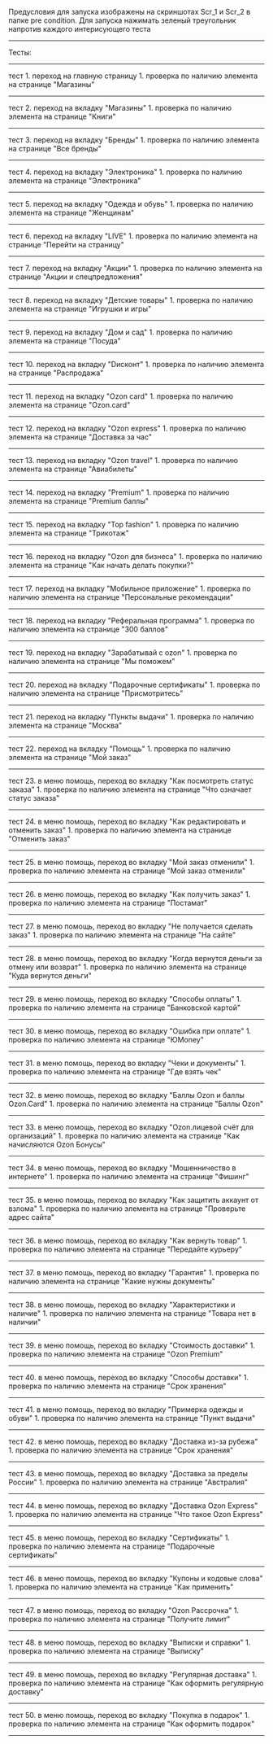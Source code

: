 Предусловия для запуска изображены на скриншотах Scr_1 и Scr_2 в папке pre condition. 
Для запуска нажимать зеленый треугольник напротив каждого интерисующего теста
***
Тесты:
***
тест 1.  переход на главную страницу                                                        1. проверка по наличию элемента на странице "Магазины"
***
тест 2.  переход на вкладку "Магазины"                                                      1. проверка по наличию элемента на странице "Книги"
***
тест 3.  переход на вкладку "Бренды"                                                        1. проверка по наличию элемента на странице "Все бренды"
***
тест 4.  переход на вкладку "Электроника"                                                   1. проверка по наличию элемента на странице "Электроника"
***
тест 5.  переход на вкладку "Одежда и обувь"                                                1. проверка по наличию элемента на странице "Женщинам"
***
тест 6.  переход на вкладку "LIVE"                                                          1. проверка по наличию элемента на странице "Перейти на страницу"
***
тест 7.  переход на вкладку "Акции"                                                         1. проверка по наличию элемента на странице "Акции и спецпредложения"
***
тест 8.  переход на вкладку "Детские товары"                                                1. проверка по наличию элемента на странице "Игрушки и игры"
***
тест 9.  переход на вкладку "Дом и сад"                                                     1. проверка по наличию элемента на странице "Посуда"
***
тест 10. переход на вкладку "Dисконт"                                                       1. проверка по наличию элемента на странице "Распродажа"
***
тест 11. переход на вкладку "Ozon card"                                                     1. проверка по наличию элемента на странице "Ozon.card"
***
тест 12. переход на вкладку "Ozon express"                                                  1. проверка по наличию элемента на странице "Доставка за час"
***
тест 13. переход на вкладку "Ozon travel"                                                   1. проверка по наличию элемента на странице "Авиабилеты"
***
тест 14. переход на вкладку "Premium"                                                       1. проверка по наличию элемента на странице "Premium баллы"
***
тест 15. переход на вкладку "Top fashion"                                                   1. проверка по наличию элемента на странице "Трикотаж"
***
тест 16. переход на вкладку "Ozon для бизнеса"                                              1. проверка по наличию элемента на странице "Как начать делать покупки?"
***
тест 17. переход на вкладку "Мобильное приложение"                                          1. проверка по наличию элемента на странице "Персональные рекомендации"
***
тест 18. переход на вкладку "Реферальная программа"                                         1. проверка по наличию элемента на странице "300 баллов"
***
тест 19. переход на вкладку "Зарабатывай с ozon"                                            1. проверка по наличию элемента на странице "Мы поможем"
***
тест 20. переход на вкладку "Подарочные сертификаты"                                        1. проверка по наличию элемента на странице "Присмотритесь"
***
тест 21. переход на вкладку "Пункты выдачи"                                                 1. проверка по наличию элемента на странице "Москва"
***
тест 22. переход на вкладку "Помощь"                                                        1. проверка по наличию элемента на странице "Мой заказ"
***
тест 23. в меню помощь, переход во вкладку "Как посмотреть статус заказа"                   1. проверка по наличию элемента на странице "Что означает статус заказа"
***
тест 24. в меню помощь, переход во вкладку "Как редактировать и отменить заказ"             1. проверка по наличию элемента на странице "Отменить заказ"
***
тест 25. в меню помощь, переход во вкладку "Мой заказ отменили"                             1. проверка по наличию элемента на странице "Мой заказ отменили"
***
тест 26. в меню помощь, переход во вкладку "Как получить заказ"                             1. проверка по наличию элемента на странице "Постамат"
***
тест 27. в меню помощь, переход во вкладку "Не получается сделать заказ"                    1. проверка по наличию элемента на странице "На сайте"
***
тест 28. в меню помощь, переход во вкладку "Когда вернутся деньги за отмену или возврат"    1. проверка по наличию элемента на странице "Куда вернутся деньги" 
***
тест 29. в меню помощь, переход во вкладку "Способы оплаты"                                 1. проверка по наличию элемента на странице "Банковской картой" 
***
тест 30. в меню помощь, переход во вкладку "Ошибка при оплате"                              1. проверка по наличию элемента на странице "ЮMoney" 
***
тест 31. в меню помощь, переход во вкладку "Чеки и документы"                               1. проверка по наличию элемента на странице "Где взять чек" 
***
тест 32. в меню помощь, переход во вкладку "Баллы Ozon и баллы Ozon.Card"                   1. проверка по наличию элемента на странице "Баллы Ozon" 
***
тест 33. в меню помощь, переход во вкладку "Ozon.лицевой счёт для организаций"              1. проверка по наличию элемента на странице "Как начисляются Ozon Бонусы" 
***
тест 34. в меню помощь, переход во вкладку "Мошенничество в интернете"                      1. проверка по наличию элемента на странице "Фишинг"
***
тест 35. в меню помощь, переход во вкладку "Как защитить аккаунт от взлома"                 1. проверка по наличию элемента на странице "Проверьте адрес сайта"
***
тест 36. в меню помощь, переход во вкладку "Как вернуть товар"                              1. проверка по наличию элемента на странице "Передайте курьеру"
***
тест 37. в меню помощь, переход во вкладку "Гарантия"                                       1. проверка по наличию элемента на странице "Какие нужны документы"
***
тест 38. в меню помощь, переход во вкладку "Характеристики и наличие"                       1. проверка по наличию элемента на странице "Товара нет в наличии"
***
тест 39. в меню помощь, переход во вкладку "Стоимость доставки"                             1. проверка по наличию элемента на странице "Ozon Premium"
***
тест 40. в меню помощь, переход во вкладку "Способы доставки"                               1. проверка по наличию элемента на странице "Срок хранения"
***
тест 41. в меню помощь, переход во вкладку "Примерка одежды и обуви"                        1. проверка по наличию элемента на странице "Пункт выдачи"
***
тест 42. в меню помощь, переход во вкладку "Доставка из-за рубежа"                          1. проверка по наличию элемента на странице "Срок хранения"
***
тест 43. в меню помощь, переход во вкладку "Доставка за пределы России"                     1. проверка по наличию элемента на странице "Австралия"
***
тест 44. в меню помощь, переход во вкладку "Доставка Ozon Express"                          1. проверка по наличию элемента на странице "Что такое Ozon Express"
***
тест 45. в меню помощь, переход во вкладку "Сертификаты"                                    1. проверка по наличию элемента на странице "Подарочные сертификаты"
***
тест 46. в меню помощь, переход во вкладку "Купоны и кодовые слова"                         1. проверка по наличию элемента на странице "Как применить"
***
тест 47. в меню помощь, переход во вкладку "Ozon Рассрочка"                                 1. проверка по наличию элемента на странице "Получите лимит"
***
тест 48. в меню помощь, переход во вкладку "Выписки и справки"                              1. проверка по наличию элемента на странице "Выписку"
***
тест 49. в меню помощь, переход во вкладку "Регулярная доставка"                            1. проверка по наличию элемента на странице "Как оформить регулярную доставку"
***
тест 50. в меню помощь, переход во вкладку "Покупка в подарок"                              1. проверка по наличию элемента на странице "Как оформить подарок"
***

